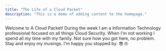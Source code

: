 ```yaml
---
title: "The Life of a Cloud Packet"
description: "This is a demo of adding content to the homepage."
---
```

Welcome to A Cloud Packet! During the week I am a Information Technology professional focused on all things Cloud Security. When I'm not working I spend all my time with my family. Not sure how you got here, no problem. Stay and enjoy my musings. I'm happy you stopped by. :sunglasses: :nerd_face: